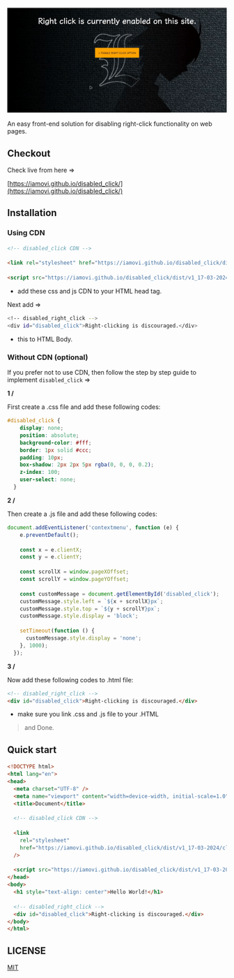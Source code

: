 ![banner](banner.gif)

An easy front-end solution for disabling right-click functionality on web pages.

## Checkout

Check live from here =>

[https://iamovi.github.io/disabled_click/](https://iamovi.github.io/disabled_click/)

## Installation

### Using CDN

```html
<!-- disabled_click CDN -->

<link rel="stylesheet" href="https://iamovi.github.io/disabled_click/dist/v1_17-03-2024/click_box.css">

<script src="https://iamovi.github.io/disabled_click/dist/v1_17-03-2024/disabled.js"></script>
```

- add these css and js CDN to your HTML head tag.

Next add =>

```bash
<!-- disabled_right_click -->
<div id="disabled_click">Right-clicking is discouraged.</div>
```

- this to HTML Body.

### Without CDN (optional)

If you prefer not to use CDN, then follow the step by step guide to implement `disabled_click` =>

**1 /**

First create a .css file and add these following codes:

```css
#disabled_click {
    display: none;
    position: absolute;
    background-color: #fff;
    border: 1px solid #ccc;
    padding: 10px;
    box-shadow: 2px 2px 5px rgba(0, 0, 0, 0.2);
    z-index: 100;
    user-select: none;
  }
  ```
  
**2 /**
  
  Then create a .js file and add these following codes:

```javascript
document.addEventListener('contextmenu', function (e) {
    e.preventDefault();

    const x = e.clientX;
    const y = e.clientY;

    const scrollX = window.pageXOffset;
    const scrollY = window.pageYOffset;

    const customMessage = document.getElementById('disabled_click');
    customMessage.style.left = `${x + scrollX}px`;
    customMessage.style.top = `${y + scrollY}px`;
    customMessage.style.display = 'block';

    setTimeout(function () {
      customMessage.style.display = 'none';
    }, 1000);
  });
  ```
  
  **3 /**
  
  Now add these following codes to .html file:
  
  ```html
  <!-- disabled_right_click -->
  <div id="disabled_click">Right-clicking is discouraged.</div>
  ```
  - make sure you link .css and .js file to your .HTML
  
  > and Done.
  
  ## Quick start
  
  ```html
<!DOCTYPE html>
<html lang="en">
  <head>
    <meta charset="UTF-8" />
    <meta name="viewport" content="width=device-width, initial-scale=1.0" />
    <title>Document</title>

    <!-- disabled_click CDN -->

    <link
      rel="stylesheet"
      href="https://iamovi.github.io/disabled_click/dist/v1_17-03-2024/click_box.css"
    />

    <script src="https://iamovi.github.io/disabled_click/dist/v1_17-03-2024/disabled.js"></script>
  </head>
  <body>
    <h1 style="text-align: center">Hello World!</h1>

    <!-- disabled_right_click -->
    <div id="disabled_click">Right-clicking is discouraged.</div>
  </body>
</html>
```

## LICENSE

[MIT](LICENSE)